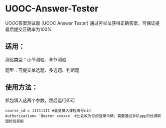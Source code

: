 # UOOC-Answer-Tester
UOOC答案测试器 (UOOC Answer Tester)
通过穷举法获得正确答案，可保证提最后提交正确率为100%

## 适用：
测验类型：小节测验、章节测验

题型：可提交单选题、多选题、判断题


## 使用方法：
抓包填入这两个参数，然后运行即可
```
course_id = 11111111 #此处填入课程编号cid
Authorization= 'Bearer xxxxxx' #此处改为你的登录令牌，需要通过手机app的优课联盟抓包获取
```
